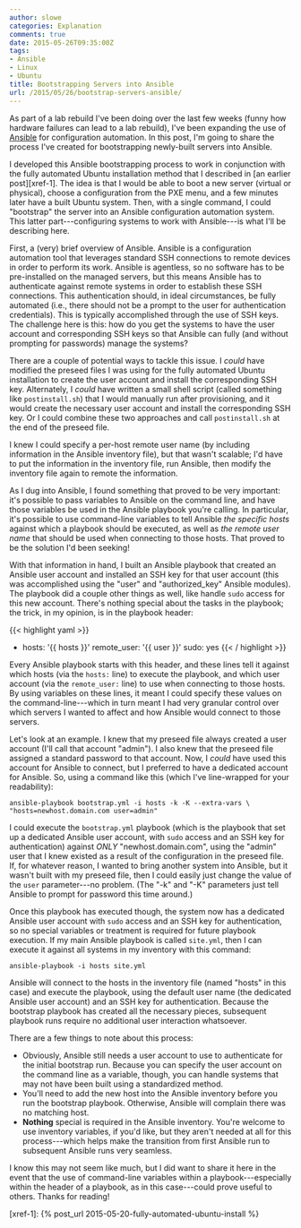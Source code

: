```yaml
---
author: slowe
categories: Explanation
comments: true
date: 2015-05-26T09:35:00Z
tags:
- Ansible
- Linux
- Ubuntu
title: Bootstrapping Servers into Ansible
url: /2015/05/26/bootstrap-servers-ansible/
---
```


As part of a lab rebuild I've been doing over the last few weeks (funny how hardware failures can lead to a lab rebuild), I've been expanding the use of [Ansible][link-1] for configuration automation. In this post, I'm going to share the process I've created for bootstrapping newly-built servers into Ansible.

I developed this Ansible bootstrapping process to work in conjunction with the fully automated Ubuntu installation method that I described in [an earlier post][xref-1]. The idea is that I would be able to boot a new server (virtual or physical), choose a configuration from the PXE menu, and a few minutes later have a built Ubuntu system. Then, with a single command, I could "bootstrap" the server into an Ansible configuration automation system. This latter part---configuring systems to work with Ansible---is what I'll be describing here.

First, a (very) brief overview of Ansible. Ansible is a configuration automation tool that leverages standard SSH connections to remote devices in order to perform its work. Ansible is agentless, so no software has to be pre-installed on the managed servers, but this means Ansible has to authenticate against remote systems in order to establish these SSH connections. This authentication should, in ideal circumstances, be fully automated (i.e., there should not be a prompt to the user for authentication credentials). This is typically accomplished through the use of SSH keys. The challenge here is this: how do you get the systems to have the user account and corresponding SSH keys so that Ansible can fully (and without prompting for passwords) manage the systems?

There are a couple of potential ways to tackle this issue. I _could_ have modified the preseed files I was using for the fully automated Ubuntu installation to create the user account and install the corresponding SSH key. Alternately, I _could_ have written a small shell script (called something like `postinstall.sh`) that I would manually run after provisioning, and it would create the necessary user account and install the corresponding SSH key. Or I could combine these two approaches and call `postinstall.sh` at the end of the preseed file.

I knew I could specify a per-host remote user name (by including information in the Ansible inventory file), but that wasn't scalable; I'd have to put the information in the inventory file, run Ansible, then modify the inventory file again to remote the information.

As I dug into Ansible, I found something that proved to be very important: it's possible to pass variables to Ansible on the command line, and have those variables be used in the Ansible playbook you're calling. In particular, it's possible to use command-line variables to tell Ansible _the specific hosts_ against which a playbook should be executed, as well as _the remote user name_ that should be used when connecting to those hosts. That proved to be the solution I'd been seeking!

With that information in hand, I built an Ansible playbook that created an Ansible user account and installed an SSH key for that user account (this was accomplished using the "user" and "authorized_key" Ansible modules). The playbook did a couple other things as well, like handle `sudo` access for this new account. There's nothing special about the tasks in the playbook; the trick, in my opinion, is in the playbook header:

{{< highlight yaml >}}
- hosts: '{{ hosts }}'
  remote_user: '{{ user }}'
  sudo: yes
{{< / highlight >}}

Every Ansible playbook starts with this header, and these lines tell it against which hosts (via the `hosts:` line) to execute the playbook, and which user account (via the `remote_user:` line) to use when connecting to those hosts. By using variables on these lines, it meant I could specify these values on the command-line---which in turn meant I had very granular control over which servers I wanted to affect and how Ansible would connect to those servers.

Let's look at an example. I knew that my preseed file always created a user account (I'll call that account "admin"). I also knew that the preseed file assigned a standard password to that account. Now, I _could_ have used this account for Ansible to connect, but I preferred to have a dedicated account for Ansible. So, using a command like this (which I've line-wrapped for your readability):

    ansible-playbook bootstrap.yml -i hosts -k -K --extra-vars \
    "hosts=newhost.domain.com user=admin"

I could execute the `bootstrap.yml` playbook (which is the playbook that set up a dedicated Ansible user account, with `sudo` access and an SSH key for authentication) against _ONLY_ "newhost.domain.com", using the "admin" user that I knew existed as a result of the configuration in the preseed file. If, for whatever reason, I wanted to bring another system into Ansible, but it wasn't built with my preseed file, then I could easily just change the value of the `user` parameter---no problem. (The "-k" and "-K" parameters just tell Ansible to prompt for password this time around.)

Once this playbook has executed though, the system now has a dedicated Ansible user account with `sudo` access and an SSH key for authentication, so no special variables or treatment is required for future playbook execution. If my main Ansible playbook is called `site.yml`, then I can execute it against all systems in my inventory with this command:

    ansible-playbook -i hosts site.yml

Ansible will connect to the hosts in the inventory file (named "hosts" in this case) and execute the playbook, using the default user name (the dedicated Ansible user account) and an SSH key for authentication. Because the bootstrap playbook has created all the necessary pieces, subsequent playbook runs require no additional user interaction whatsoever.

There are a few things to note about this process:

* Obviously, Ansible still needs a user account to use to authenticate for the initial bootstrap run. Because you can specify the user account on the command line as a variable, though, you can handle systems that may not have been built using a standardized method.
* You'll need to add the new host into the Ansible inventory before you run the bootstrap playbook. Otherwise, Ansible will complain there was no matching host.
* **Nothing** special is required in the Ansible inventory. You're welcome to use inventory variables, if you'd like, but they aren't needed at all for this process---which helps make the transition from first Ansible run to subsequent Ansible runs very seamless.

I know this may not seem like much, but I did want to share it here in the event that the use of command-line variables within a playbook---especially within the header of a playbook, as in this case---could prove useful to others. Thanks for reading!



[link-1]: http://www.ansible.com/home
[xref-1]: {% post_url 2015-05-20-fully-automated-ubuntu-install %}